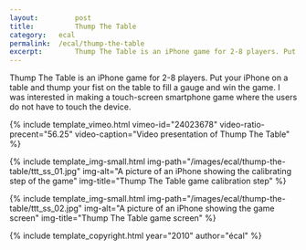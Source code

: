 ```yaml
---
layout: 		post
title: 			Thump The Table
category: 	ecal
permalink: 	/ecal/thump-the-table
excerpt:		Thump The Table is an iPhone game for 2-8 players. Put your iPhone on a table and thump your fist on the table to fill a gauge and win the game. 
---
```


Thump The Table is an iPhone game for 2-8 players. Put your iPhone on a table and thump your fist on the table to fill a gauge and win the game. I was interested in making a touch-screen smartphone game where the users do not have to touch the device. 

{% include template_vimeo.html vimeo-id="24023678" video-ratio-precent="56.25" video-caption="Video presentation of Thump The Table" %}

{% include template_img-small.html img-path="/images/ecal/thump-the-table/ttt_ss_01.jpg" img-alt="A picture of an iPhone showing the calibrating step of the game" img-title="Thump The Table game calibration step" %}

{% include template_img-small.html img-path="/images/ecal/thump-the-table/ttt_ss_02.jpg" img-alt="A picture of an iPhone showing the game screen" img-title="Thump The Table game screen" %}

{% include template_copyright.html year="2010" author="écal" %}